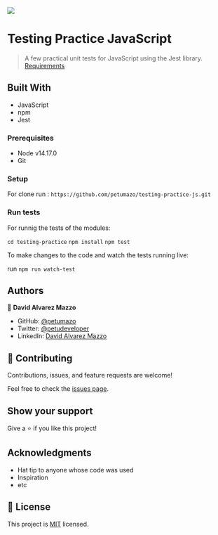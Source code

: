 ![](https://img.shields.io/badge/Microverse-blueviolet)

# Testing Practice JavaScript

> A few practical unit tests for JavaScript using the Jest library. [Requirements](https://github.com/microverseinc/curriculum-transversal-skills/blob/main/testing/testing_practice.md)


## Built With

- JavaScript
- npm
- Jest


### Prerequisites
- Node v14.17.0
- Git

### Setup

For clone run : ```https://github.com/petumazo/testing-practice-js.git```

### Run tests

For runnig the tests of the modules:

```cd testing-practice```
```npm install```
```npm test```

To make changes to the code and watch the tests running live:

run ```npm run watch-test``` 

## Authors

👤 **David Alvarez Mazzo**

- GitHub: [@petumazo](https://github.com/petumazo)
- Twitter: [@petudeveloper](https://twitter.com/petudeveloper)
- LinkedIn: [David Alvarez Mazzo](https://www.linkedin.com/in/davidalvarezmazzo/)

## 🤝 Contributing

Contributions, issues, and feature requests are welcome!

Feel free to check the [issues page](../../issues/).

## Show your support

Give a ⭐️ if you like this project!

## Acknowledgments

- Hat tip to anyone whose code was used
- Inspiration
- etc

## 📝 License

This project is [MIT](./MIT.md) licensed.
